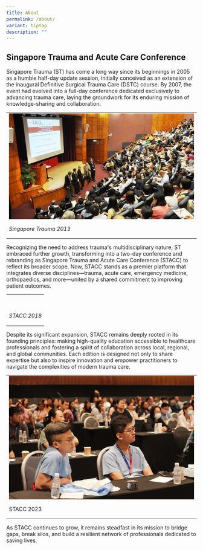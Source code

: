 ```yaml
---
title: About
permalink: /about/
variant: tiptap
description: ""
---
```

<h2>Singapore Trauma and Acute Care Conference</h2>
<p>Singapore Trauma (ST) has come a long way since its beginnings in 2005
as a humble half-day update session, initially conceived as an extension
of the inaugural Definitive Surgical Trauma Care (DSTC) course. By 2007,
the event had evolved into a full-day conference dedicated exclusively
to advancing trauma care, laying the groundwork for its enduring mission
of knowledge-sharing and collaboration.</p>
<table style="minWidth: 25px">
<colgroup>
<col>
</colgroup>
<tbody>
<tr>
<td rowspan="1" colspan="1">
<div class="isomer-image-wrapper">
<img style="width: 100%" height="auto" width="100%" alt="" src="/images/About/ST_2013_Auditorium.jpg">
</div>
<p><em>Singapore Trauma 2013</em>
</p>
</td>
</tr>
</tbody>
</table>
<p>Recognizing the need to address trauma's multidisciplinary nature, ST
embraced further growth, transforming into a two-day conference and rebranding
as Singapore Trauma and Acute Care Conference (STACC) to reflect its broader
scope. Now, STACC stands as a premier platform that integrates diverse
disciplines—trauma, acute care, emergency medicine, orthopaedics, and more—united
by a shared commitment to improving patient outcomes.</p>
<table style="minWidth: 25px">
<colgroup>
<col>
</colgroup>
<tbody>
<tr>
<td rowspan="1" colspan="1">
<p></p>
<div class="isomer-image-wrapper">
<img style="width: 100%" height="auto" width="100%" alt="" src="/images/About/STACC_2018_RCCC.jpg">
</div>
<p><em>STACC 2018</em>
</p>
</td>
</tr>
</tbody>
</table>
<p>Despite its significant expansion, STACC remains deeply rooted in its
founding principles: making high-quality education accessible to healthcare
professionals and fostering a spirit of collaboration across local, regional,
and global communities. Each edition is designed not only to share expertise
but also to inspire innovation and empower practitioners to navigate the
complexities of modern trauma care.</p>
<table style="minWidth: 25px">
<colgroup>
<col>
</colgroup>
<tbody>
<tr>
<td rowspan="1" colspan="1">
<div class="isomer-image-wrapper">
<img style="width: 100%" height="auto" width="100%" alt="" src="/images/About/STACC_2023_Suntec.jpg">
</div>
<p>STACC 2023</p>
</td>
</tr>
</tbody>
</table>
<p>As STACC continues to grow, it remains steadfast in its mission to bridge
gaps, break silos, and build a resilient network of professionals dedicated
to saving lives.</p>
<p></p>